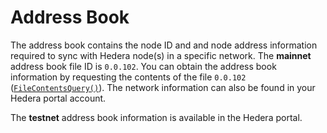 # Address Book

The address book contains the node ID and and node address information required to sync with Hedera node\(s\) in a specific network.  The **mainnet** address book file ID is `0.0.102`. You can obtain the address book information by requesting the contents of the file `0.0.102` \([`FileContentsQuery()`]()\). The network information can also be found in your Hedera portal account.

The **testnet** address book information is available in the Hedera portal. 

